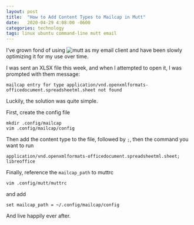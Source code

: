 ```yaml
---
layout: post
title:  "How to Add Content Types to Mailcap in Mutt"
date:   2020-04-29 4:08:00 -0600
categories: technology
tags: linux ubuntu command-line mutt email
---
```


I've grown fond of using ![mutt]() as my email client and have been slowly optimizing it for my use over time.

I was sent an XLSX file this week, and when I attempted to open it, I was prompted with them message:
```
mailcap entry for type application/vnd.openxmlformats-officedocument.spreadsheetml.sheet not found
```
Luckily, the solution was quite simple.

First, create the config file
```
mkdir .config/mailcap
vim .config/mailcap/config
```

Then add the content type to the file, followed by `;`, then the command you want to run
```
application/vnd.openxmlformats-officedocument.spreadsheetml.sheet; libreoffice
```

Finally, reference the `mailcap_path` to  muttrc
```
vim .config/mutt/muttrc
```
and add
```
set mailcap_path = ~/.config/mailcap/config
```

And live happily ever after.
